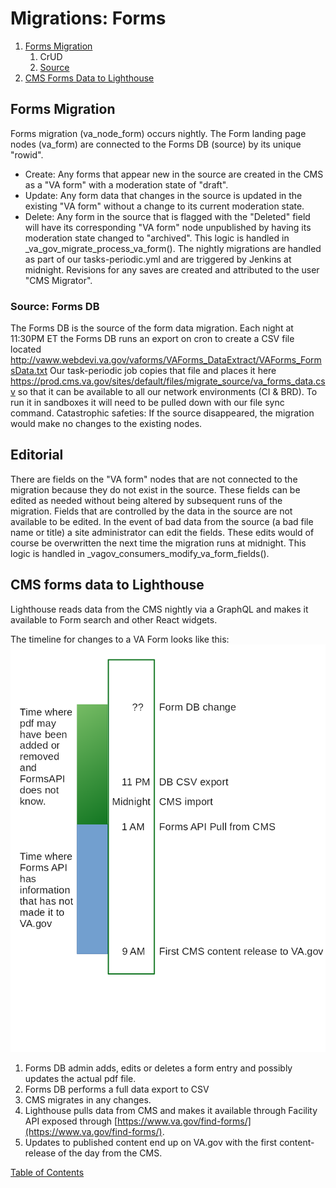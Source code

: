 # Migrations: Forms

1. [Forms Migration](#forms-migration)
   1. CrUD
   1. [Source](#source-forms-db)
1. [CMS Forms Data to Lighthouse](#cms-forms-data-to-lighthouse)


## Forms Migration
Forms migration (va_node_form) occurs nightly. The Form landing page nodes (va_form)
are connected to the Forms DB (source) by its unique "rowid".
  * Create:  Any forms that appear new in the source are created in the CMS
    as a "VA form" with a moderation state of "draft".
  * Update:  Any form data that changes in the source is updated in the existing
    "VA form" without a change to its current moderation state.
  * Delete:  Any form in the source that is flagged with the "Deleted" field
    will have its corresponding "VA form" node unpublished by having its
    moderation state changed to "archived".
    This logic is handled in _va_gov_migrate_process_va_form().
The nightly migrations are handled as part of our tasks-periodic.yml and
are triggered by Jenkins at midnight.  Revisions for any saves are created and
attributed to the user "CMS Migrator".


### Source: Forms DB
The Forms DB is the source of the form data migration.  Each night at 11:30PM ET
the Forms DB runs an export on cron to create a CSV file located
http://vaww.webdevi.va.gov/vaforms/VAForms_DataExtract/VAForms_FormsData.txt
Our task-periodic job copies that file and places it here
https://prod.cms.va.gov/sites/default/files/migrate_source/va_forms_data.csv
so that it can be available to all our network environments (CI & BRD).
To run it in sandboxes it will need to be pulled down with our file sync command.
Catastrophic safeties:  If the source disappeared, the migration would make no changes to the existing nodes.

## Editorial
There are fields on the "VA form" nodes that are not connected to the migration
because they do not exist in the source.  These fields can be edited as needed
without being altered by subsequent runs of the migration.  Fields that are
controlled by the data in the source are not available to be edited. In the
event of bad data from the source (a bad file name or title) a site administrator
can edit the fields.  These edits would of course be overwritten the next time
the migration runs at midnight.  This logic is handled in
_vagov_consumers_modify_va_form_fields().


## CMS forms data to Lighthouse
Lighthouse reads data from the CMS nightly via a GraphQL and makes it available to
Form search and other React widgets.

The timeline for changes to a VA Form looks like this:
![Forms data flow with timeline](images/va-forms-flow.png)
1. Forms DB admin adds, edits or deletes a form entry and possibly updates the actual pdf file.
2. Forms DB performs a full data export to CSV
3. CMS migrates in any changes.
4. Lighthouse pulls data from CMS and makes it available through Facility API exposed through [https://www.va.gov/find-forms/](https://www.va.gov/find-forms/).
5. Updates to published content end up on VA.gov with the first content-release of the day from the CMS.

[Table of Contents](../README.md)
